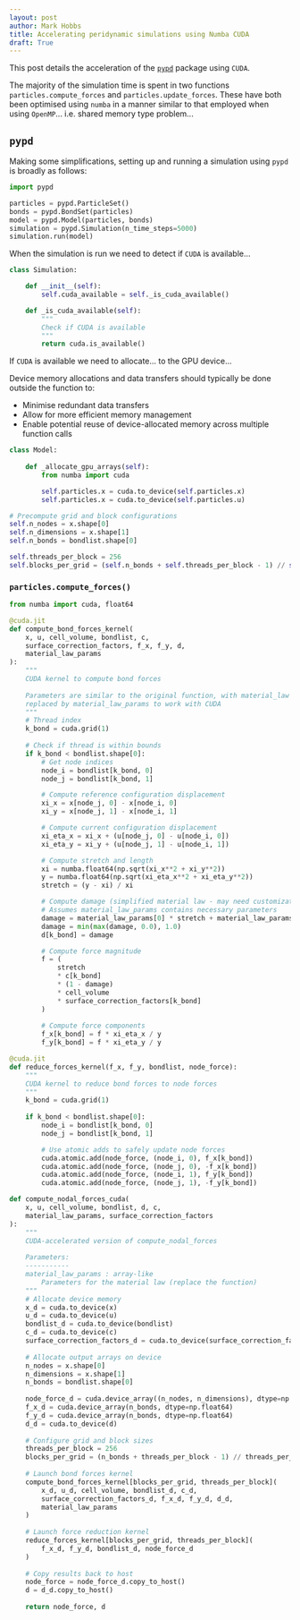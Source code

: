 ```yaml
---
layout: post
author: Mark Hobbs
title: Accelerating peridynamic simulations using Numba CUDA
draft: True
---
```


This post details the acceleration of the [`pypd`](https://github.com/mark-hobbs/pypd) package using `CUDA`. 

The majority of the simulation time is spent in two functions `particles.compute_forces` and `particles.update_forces`. These have both been optimised using `numba` in a manner similar to that employed when using `OpenMP`... i.e. shared memory type problem...

## `pypd`

Making some simplifications, setting up and running a simulation using `pypd` is broadly as follows:

```python
import pypd

particles = pypd.ParticleSet()
bonds = pypd.BondSet(particles)
model = pypd.Model(particles, bonds)
simulation = pypd.Simulation(n_time_steps=5000)
simulation.run(model)
```

When the simulation is run we need to detect if `CUDA` is available...

```python
class Simulation:

    def __init__(self):
        self.cuda_available = self._is_cuda_available()

    def _is_cuda_available(self):
        """
        Check if CUDA is available
        """
        return cuda.is_available()
```

If `CUDA` is available we need to allocate... to the GPU device...

Device memory allocations and data transfers should typically be done outside the function to:

- Minimise redundant data transfers
- Allow for more efficient memory management
- Enable potential reuse of device-allocated memory across multiple function calls

```python
class Model:
    
    def _allocate_gpu_arrays(self):
        from numba import cuda

        self.particles.x = cuda.to_device(self.particles.x)
        self.particles.x = cuda.to_device(self.particles.u)
```

```python
# Precompute grid and block configurations
self.n_nodes = x.shape[0]
self.n_dimensions = x.shape[1]
self.n_bonds = bondlist.shape[0]

self.threads_per_block = 256
self.blocks_per_grid = (self.n_bonds + self.threads_per_block - 1) // self.threads_per_block
```

### `particles.compute_forces()`

```python
from numba import cuda, float64

@cuda.jit
def compute_bond_forces_kernel(
    x, u, cell_volume, bondlist, c, 
    surface_correction_factors, f_x, f_y, d, 
    material_law_params
):
    """
    CUDA kernel to compute bond forces
    
    Parameters are similar to the original function, with material_law 
    replaced by material_law_params to work with CUDA
    """
    # Thread index
    k_bond = cuda.grid(1)
    
    # Check if thread is within bounds
    if k_bond < bondlist.shape[0]:
        # Get node indices
        node_i = bondlist[k_bond, 0]
        node_j = bondlist[k_bond, 1]

        # Compute reference configuration displacement
        xi_x = x[node_j, 0] - x[node_i, 0]
        xi_y = x[node_j, 1] - x[node_i, 1]

        # Compute current configuration displacement
        xi_eta_x = xi_x + (u[node_j, 0] - u[node_i, 0])
        xi_eta_y = xi_y + (u[node_j, 1] - u[node_i, 1])

        # Compute stretch and length
        xi = numba.float64(np.sqrt(xi_x**2 + xi_y**2))
        y = numba.float64(np.sqrt(xi_eta_x**2 + xi_eta_y**2))
        stretch = (y - xi) / xi

        # Compute damage (simplified material law - may need customization)
        # Assumes material_law_params contains necessary parameters
        damage = material_law_params[0] * stretch + material_law_params[1]
        damage = min(max(damage, 0.0), 1.0)
        d[k_bond] = damage

        # Compute force magnitude
        f = (
            stretch 
            * c[k_bond] 
            * (1 - damage) 
            * cell_volume 
            * surface_correction_factors[k_bond]
        )
        
        # Compute force components
        f_x[k_bond] = f * xi_eta_x / y
        f_y[k_bond] = f * xi_eta_y / y

@cuda.jit
def reduce_forces_kernel(f_x, f_y, bondlist, node_force):
    """
    CUDA kernel to reduce bond forces to node forces
    """
    k_bond = cuda.grid(1)
    
    if k_bond < bondlist.shape[0]:
        node_i = bondlist[k_bond, 0]
        node_j = bondlist[k_bond, 1]

        # Use atomic adds to safely update node forces
        cuda.atomic.add(node_force, (node_i, 0), f_x[k_bond])
        cuda.atomic.add(node_force, (node_j, 0), -f_x[k_bond])
        cuda.atomic.add(node_force, (node_i, 1), f_y[k_bond])
        cuda.atomic.add(node_force, (node_j, 1), -f_y[k_bond])

def compute_nodal_forces_cuda(
    x, u, cell_volume, bondlist, d, c, 
    material_law_params, surface_correction_factors
):
    """
    CUDA-accelerated version of compute_nodal_forces
    
    Parameters:
    -----------
    material_law_params : array-like
        Parameters for the material law (replace the function)
    """
    # Allocate device memory
    x_d = cuda.to_device(x)
    u_d = cuda.to_device(u)
    bondlist_d = cuda.to_device(bondlist)
    c_d = cuda.to_device(c)
    surface_correction_factors_d = cuda.to_device(surface_correction_factors)
    
    # Allocate output arrays on device
    n_nodes = x.shape[0]
    n_dimensions = x.shape[1]
    n_bonds = bondlist.shape[0]
    
    node_force_d = cuda.device_array((n_nodes, n_dimensions), dtype=np.float64)
    f_x_d = cuda.device_array(n_bonds, dtype=np.float64)
    f_y_d = cuda.device_array(n_bonds, dtype=np.float64)
    d_d = cuda.to_device(d)
    
    # Configure grid and block sizes
    threads_per_block = 256
    blocks_per_grid = (n_bonds + threads_per_block - 1) // threads_per_block
    
    # Launch bond forces kernel
    compute_bond_forces_kernel[blocks_per_grid, threads_per_block](
        x_d, u_d, cell_volume, bondlist_d, c_d, 
        surface_correction_factors_d, f_x_d, f_y_d, d_d, 
        material_law_params
    )
    
    # Launch force reduction kernel
    reduce_forces_kernel[blocks_per_grid, threads_per_block](
        f_x_d, f_y_d, bondlist_d, node_force_d
    )
    
    # Copy results back to host
    node_force = node_force_d.copy_to_host()
    d = d_d.copy_to_host()
    
    return node_force, d
```